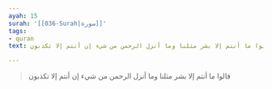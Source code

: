```yaml
---
ayah: 15
surah: '[[036-Surah|سورة]]'
tags:
- quran
text: قالوا ما أنتم إلا بشر مثلنا وما أنزل الرحمن من شيء إن أنتم إلا تكذبون

---
```

> قالوا ما أنتم إلا بشر مثلنا وما أنزل الرحمن من شيء إن أنتم إلا تكذبون
